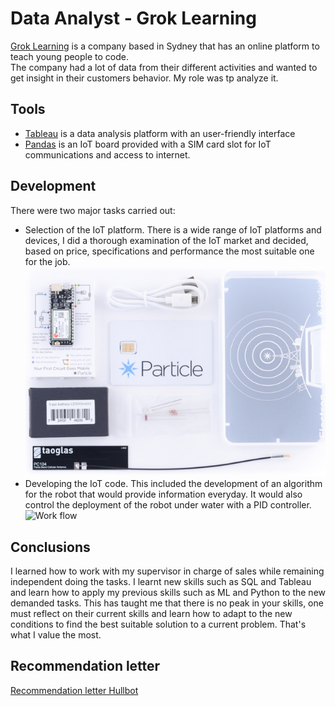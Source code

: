 # Data Analyst - Grok Learning
[Grok Learning](www.groklearning.com) is a company based in Sydney that has an online platform to teach young people to code.  
The company had a lot of data from their different activities and wanted to get insight in their customers behavior. My role was tp analyze it.


## Tools
- [Tableau](https://www.tableau.com) is a data analysis platform with an user-friendly interface
- [Pandas](https://docs.particle.io/electron/) is an IoT board provided with a SIM card slot for IoT communications and access to internet.

## Development
There were two major tasks carried out:
- Selection of the IoT platform. There is a wide range of IoT platforms and devices, I did a thorough examination of the IoT market and decided, based on price, specifications and performance the most suitable one for the job.
![Particle Electron](../images/hullbot_elctron.png)
- Developing the IoT code. This included the development of an algorithm for the robot that would provide information everyday. It would also control the deployment of the robot under water with a PID controller.
![Work flow](../images/hullbot_workflow.jpg)



## Conclusions
I learned how to work with my supervisor in charge of sales while remaining independent doing the tasks. I learnt new skills such as SQL and Tableau and learn how to apply my previous skills such as ML and Python to the new demanded tasks. This has taught me that there is no peak in your skills, one must reflect on their current skills and learn how to adapt to the new conditions to find the best suitable solution to a current problem. That's what I value the most.

## Recommendation letter

[Recommendation letter Hullbot](../pdf/recommendation_letter_hullbot.pdf)

